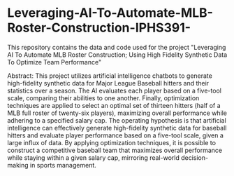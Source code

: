 # Leveraging-AI-To-Automate-MLB-Roster-Construction-IPHS391-
This repository contains the data and code used for the project "Leveraging AI To Automate MLB Roster Construction; Using High Fidelity Synthetic Data To Optimize Team Performance"

Abstract:
This project utilizes artificial intelligence chatbots to generate high-fidelity synthetic data for Major League Baseball hitters and their statistics over a season. The AI evaluates each player based on a five-tool scale, comparing their abilities to one another. Finally, optimization techniques are applied to select an optimal set of thirteen hitters (half of a MLB full roster of twenty-six players), maximizing overall performance while adhering to a specified salary cap. The operating hypothesis is that artificial intelligence can effectively generate high-fidelity synthetic data for baseball hitters and evaluate player performance based on a five-tool scale, given a large influx of data. By applying optimization techniques, it is possible to construct a competitive baseball team that maximizes overall performance while staying within a given salary cap, mirroring real-world decision-making in sports management.
